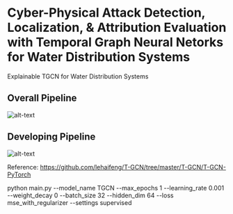 # Cyber-Physical Attack Detection, Localization, & Attribution Evaluation with Temporal Graph Neural Netorks for Water Distribution Systems

Explainable TGCN for Water Distribution Systems

## Overall Pipeline
![alt-text](https://github.com/mnguyen0226/xtgcn_wds_cps/blob/main/docs/imgs/pipeline.png)

## Developing Pipeline
![alt-text](https://github.com/mnguyen0226/xtgcn_wds_cps/blob/main/docs/imgs/tgcn_train_pipeline.png)

Reference: https://github.com/lehaifeng/T-GCN/tree/master/T-GCN/T-GCN-PyTorch

python main.py --model_name TGCN --max_epochs 1 --learning_rate 0.001 --weight_decay 0 --batch_size 32 --hidden_dim 64 --loss mse_with_regularizer --settings supervised 
